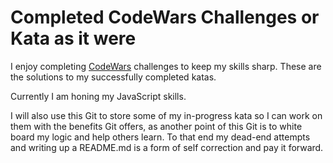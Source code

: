 # Completed CodeWars Challenges or Kata as it were

I enjoy completing [CodeWars](https://www.codewars.com/) challenges to keep my skills sharp. These are the solutions to my successfully completed katas.

Currently I am honing my JavaScript skills.

I will also use this Git to store some of my in-progress kata so I can work on them with the benefits Git offers, as another point of this Git is to white board my logic and help others learn. To that end my dead-end attempts and writing up a README.md is a form of self correction and pay it forward.  
